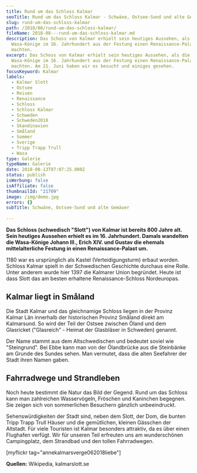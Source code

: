 ```yaml
---
title: Rund um das Schloss Kalmar
seoTitle: Rund um das Schloss Kalmar - Schwäne, Ostsee-Sund und alte Gemäuer
slug: rund-um-das-schloss-kalmar
path: /2018/08/rund-um-das-schloss-kalmar/
fileName: 2018-08---rund-um-das-schloss-kalmar.md
description: Das Schoss von Kalmar erhielt sein heutiges Aussehen, als die
  Wasa-Könige im 16. Jahrhundert aus der Festung einen Renaissance-Palast
  machten.
excerpt: Das Schoss von Kalmar erhielt sein heutiges Aussehen, als die
  Wasa-Könige im 16. Jahrhundert aus der Festung einen Renaissance-Palast
  machten. Am 21. Juni haben wir es besucht und einiges gesehen.
focusKeyword: Kalmar
labels:
  - Kalmar Slott
  - Ostsee
  - Reisen
  - Renaissance
  - Schloss
  - Schloss Kalmar
  - Schweden
  - Schweden2018
  - Skandinavien
  - Småland
  - Sommer
  - Sverige
  - Tripp Trapp Trull
  - Wasa
type: Galerie
typeName: Galerie
date: 2018-08-13T07:07:25.000Z
status: publish
isWerbung: false
isAffiliate: false
thumbnailId: "21709"
image: /img/demo.jpg
errors: {}
subTitle: Schwäne, Ostsee-Sund und alte Gemäuer
  
---
```


**Das Schloss (schwedisch "Slott") von Kalmar ist bereits 800 Jahre alt. Sein
heutiges Aussehen erhielt es im 16. Jahrhundert. Damals wandelten die
Wasa-Könige Johann III., Erich XIV. und Gustav die ehemals mittelalterliche
Festung in einen Renaissance-Palast um.**

1180 war es ursprünglich als Kastel (Verteidigungsturm) erbaut worden. Schloss
Kalmar spielt in der Schwedischen Geschichte durchaus eine Rolle. Unter anderem
wurde hier 1397 die Kalmarer Union begründet. Heute ist dass Slott das am besten
erhaltene Renaissance-Schloss Nordeuropas.

## Kalmar liegt in Småland

Die Stadt Kalmar und das gleichnamige Schloss liegen in der Provinz Kalmar Län
innerhalb der historischen Provinz Småland direkt am Kalmarsund. So wird der
Teil der Ostsee zwischen Öland und dem Glasricket ("Glasreich" - Heimat der
Glasbläser in Schweden) genannt.

Der Name stammt aus dem Altschwedischen und bedeutet soviel wie "Steingrund".
Bei Ebbe kann man von der Ölandbrücke aus die Steinbänke am Grunde des Sundes
sehen. Man vermutet, dass die alten Seefahrer der Stadt ihren Namen gaben.

## Fahrradwege und Strandleben

Noch heute bestimmt die Natur das Bild der Gegend. Rund um das Schloss kann man
zahlreichen Wasservögeln, Fröschen und Kaninchen begegnen. Sie zeigen sich von
sommerlichen Besuchern gänzlich unbeeindruckt.

Sehenswürdigkeiten der Stadt sind, neben dem Slott, der Dom, die bunten Tripp
Trapp Trull Häuser und die gemütlichen, kleinen Gässchen der Altstadt. Für viele
Touristen ist Kalmar besonders attraktiv, da es über einen Flughafen verfügt.
Wir für unseren Teil erfreuten uns am wunderschönen Campingplatz, dem Strandbad
und den tollen Fahrradwegen.

[myflickr tag="annekalmarsverge062018liebe"]

**Quellen:** Wikipedia, kalmarslott.se

  